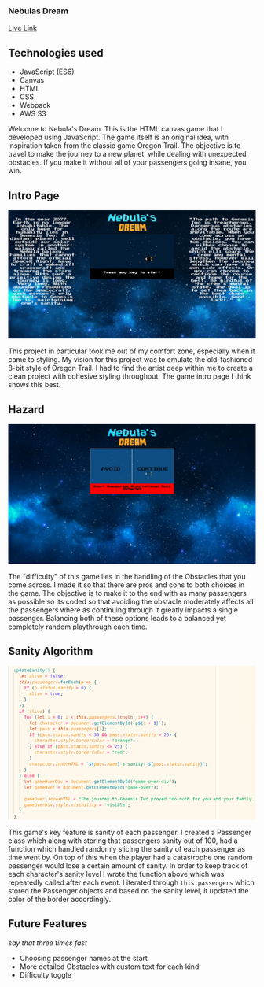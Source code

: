 ### Nebulas Dream
[Live Link](https://m1ch43l-s1m30n.github.io/nebulas-dream/)

## Technologies used
  * JavaScript (ES6)
  * Canvas
  * HTML
  * CSS
  * Webpack
  * AWS S3

Welcome to Nebula's Dream. This is the HTML canvas game that I developed using JavaScript. The game itself is an original idea, with inspiration taken from the classic game Oregon Trail. The objective is to travel to make the journey to a new planet, while dealing with unexpected obstacles. If you make it without all of your passengers going insane, you win.

## Intro Page
![](NebulaIntro.gif)

This project in particular took me out of my comfort zone, especially when it came to styling. My vision for this project was to emulate the old-fashioned 8-bit style of Oregon Trail. I had to find the artist deep within me to create a clean project with cohesive styling throughout. The game intro page I think shows this best.



## Hazard
![](HazardPhoto.png)

The "difficulty" of this game lies in the handling of the Obstacles that you come across. I made it so that there are pros and cons to both choices in the game. The objective is to make it to the end with as many passengers as possible so its coded so that avoiding the obstacle moderately affects all the passengers where as continuing through it greatly impacts a single passenger. Balancing both of these options leads to a balanced yet completely random playthrough each time.



## Sanity Algorithm
![](CodeSnippet.png)

This game's key feature is sanity of each passenger. I created a Passenger class which along with storing that passengers sanity out of 100, had a function which handled randomly slicing the sanity of each passenger as time went by. On top of this when the player had a catastrophe one random passenger would lose a certain amount of sanity. In order to keep track of each character's sanity level I wrote the function above which was repeatedly called after each event. I iterated through `this.passengers` which stored the Passenger objects and based on the sanity level, it updated the color of the border accordingly.

## Future Features
*say that three times fast*

 * Choosing passenger names at the start
 * More detailed Obstacles with custom text for each kind
 * Difficulty toggle





